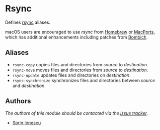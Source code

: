 Rsync
=====

Defines [rsync][1] aliases.

macOS users are encouraged to use *rsync* from [Homebrew][2] or [MacPorts][3],
which has additional enhancements including patches from [Bombich][4].

Aliases
-------

  - `rsync-copy` copies files and directories from *source* to *destination*.
  - `rsync-move` moves files and directories from *source* to *destination*.
  - `rsync-update` updates files and directories on *destination*.
  - `rsync-synchronize` synchronizes files and directories between *source* and
    *destination*.

Authors
-------

*The authors of this module should be contacted via the [issue tracker][5].*

  - [Sorin Ionescu](https://github.com/sorin-ionescu)

[1]: https://rsync.samba.org
[2]: https://github.com/Homebrew/homebrew-core
[3]: https://ports.macports.org/port/rsync
[4]: https://bombich.com/kb/ccc5/credits#rsync
[5]: https://github.com/sorin-ionescu/prezto/issues
